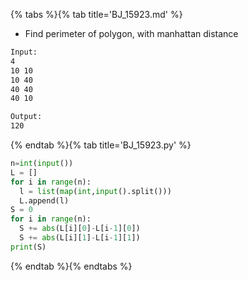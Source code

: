{% tabs %}{% tab title='BJ_15923.md' %}

* Find perimeter of polygon, with manhattan distance

```txt
Input:
4
10 10
10 40
40 40
40 10

Output:
120
```

{% endtab %}{% tab title='BJ_15923.py' %}

```py
n=int(input())
L = []
for i in range(n):
  l = list(map(int,input().split()))
  L.append(l)
S = 0
for i in range(n):
  S += abs(L[i][0]-L[i-1][0])
  S += abs(L[i][1]-L[i-1][1])
print(S)
```

{% endtab %}{% endtabs %}
